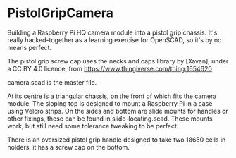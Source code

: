 # PistolGripCamera
Building a Raspberry Pi HQ camera module into a pistol grip chassis. It's really hacked-together as a learning exercise for OpenSCAD, so it's by no means perfect.

The pistol grip screw cap uses the necks and caps library by [Xavan], under a CC BY 4.0 licence, from https://www.thingiverse.com/thing:1654620

camera.scad is the master file.

At its centre is a triangular chassis, on the front of which fits the camera module. The sloping top is designed to mount a Raspberry Pi in a case using Velcro strips. On the sides and bottom are slide mounts for handles or other fixings, these can be found in slide-locating.scad. These mounts work, but still need some tolerance tweaking to be perfect.

There is an oversized pistol grip handle designed to take two 18650 cells in holders, it has a screw cap on the bottom. 
